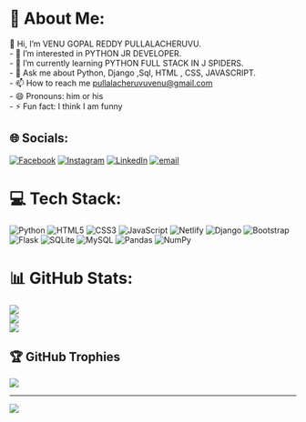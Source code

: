 # 💫 About Me:
 👋 Hi, I’m VENU GOPAL REDDY PULLALACHERUVU.<br>- 👀 I’m interested in PYTHON JR DEVELOPER.<br>- 🌱 I’m currently learning PYTHON FULL STACK IN J SPIDERS.<br>- 💬 Ask me about Python, Django ,Sql, HTML , CSS, JAVASCRIPT.<br>- 📫 How to reach me pullalacheruvuvenu@gmail.com<br>- 😄 Pronouns: him or his<br>- ⚡ Fun fact: I think I am funny


## 🌐 Socials:
[![Facebook](https://img.shields.io/badge/Facebook-%231877F2.svg?logo=Facebook&logoColor=white)](https://facebook.com/https://www.facebook.com/share/1A4kDPA39S/) [![Instagram](https://img.shields.io/badge/Instagram-%23E4405F.svg?logo=Instagram&logoColor=white)](https://instagram.com/https://www.facebook.com/share/1A4kDPA39S/) [![LinkedIn](https://img.shields.io/badge/LinkedIn-%230077B5.svg?logo=linkedin&logoColor=white)](https://linkedin.com/in/https://www.linkedin.com/in/pullalacheruvu-venu-gopal-reddy-5a6aa0284) [![email](https://img.shields.io/badge/Email-D14836?logo=gmail&logoColor=white)](mailto:pullalacheruvuvenu@gmail.com) 

# 💻 Tech Stack:
![Python](https://img.shields.io/badge/python-3670A0?style=plastic&logo=python&logoColor=ffdd54) ![HTML5](https://img.shields.io/badge/html5-%23E34F26.svg?style=plastic&logo=html5&logoColor=white) ![CSS3](https://img.shields.io/badge/css3-%231572B6.svg?style=plastic&logo=css3&logoColor=white) ![JavaScript](https://img.shields.io/badge/javascript-%23323330.svg?style=plastic&logo=javascript&logoColor=%23F7DF1E) ![Netlify](https://img.shields.io/badge/netlify-%23000000.svg?style=plastic&logo=netlify&logoColor=#00C7B7) ![Django](https://img.shields.io/badge/django-%23092E20.svg?style=plastic&logo=django&logoColor=white) ![Bootstrap](https://img.shields.io/badge/bootstrap-%238511FA.svg?style=plastic&logo=bootstrap&logoColor=white) ![Flask](https://img.shields.io/badge/flask-%23000.svg?style=plastic&logo=flask&logoColor=white) ![SQLite](https://img.shields.io/badge/sqlite-%2307405e.svg?style=plastic&logo=sqlite&logoColor=white) ![MySQL](https://img.shields.io/badge/mysql-4479A1.svg?style=plastic&logo=mysql&logoColor=white) ![Pandas](https://img.shields.io/badge/pandas-%23150458.svg?style=plastic&logo=pandas&logoColor=white) ![NumPy](https://img.shields.io/badge/numpy-%23013243.svg?style=plastic&logo=numpy&logoColor=white)
# 📊 GitHub Stats:
![](https://github-readme-stats.vercel.app/api?username=Unev1432&theme=dark&hide_border=false&include_all_commits=false&count_private=false)<br/>
![](https://github-readme-streak-stats.herokuapp.com/?user=Unev1432&theme=dark&hide_border=false)<br/>
![](https://github-readme-stats.vercel.app/api/top-langs/?username=Unev1432&theme=dark&hide_border=false&include_all_commits=false&count_private=false&layout=compact)

## 🏆 GitHub Trophies
![](https://github-profile-trophy.vercel.app/?username=Unev1432&theme=shadow_green&no-frame=false&no-bg=false&margin-w=4)

---
[![](https://visitcount.itsvg.in/api?id=Unev1432&icon=0&color=6)](https://visitcount.itsvg.in)

<!-- Proudly created with GPRM ( https://gprm.itsvg.in ) -->
